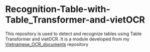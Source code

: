 # Recognition-Table-with-Table_Transformer-and-vietOCR
This repository is used to detect and recognize tables using Table Transformer and vietOCR. It is a module developed from my [Vietnamese_OCR_documents](https://github.com/KaiKenju/Vietnamese_OCR_documents) repository

